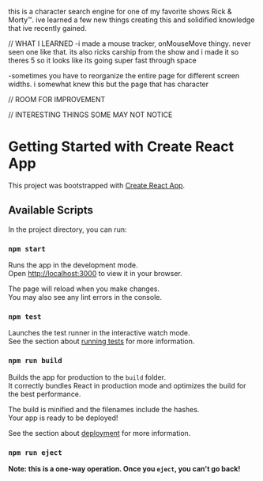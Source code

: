 this is a character search engine for one of my favorite shows Rick & Morty™. ive learned a few new things creating this and solidified knowledge that ive recently gained. 

//  WHAT I LEARNED
-i made a mouse tracker, onMouseMove thingy. never seen one like that. its also ricks carship from the show and i made it so theres 5 so it looks like its going super fast through space

-sometimes you have to reorganize the entire page for different screen widths. i somewhat knew this but the page that has character 

// ROOM FOR IMPROVEMENT

// INTERESTING THINGS SOME MAY NOT NOTICE










# Getting Started with Create React App

This project was bootstrapped with [Create React App](https://github.com/facebook/create-react-app).

## Available Scripts

In the project directory, you can run:

### `npm start`

Runs the app in the development mode.\
Open [http://localhost:3000](http://localhost:3000) to view it in your browser.

The page will reload when you make changes.\
You may also see any lint errors in the console.

### `npm test`

Launches the test runner in the interactive watch mode.\
See the section about [running tests](https://facebook.github.io/create-react-app/docs/running-tests) for more information.

### `npm run build`

Builds the app for production to the `build` folder.\
It correctly bundles React in production mode and optimizes the build for the best performance.

The build is minified and the filenames include the hashes.\
Your app is ready to be deployed!

See the section about [deployment](https://facebook.github.io/create-react-app/docs/deployment) for more information.

### `npm run eject`

**Note: this is a one-way operation. Once you `eject`, you can't go back!**
